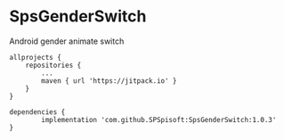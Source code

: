 # SpsGenderSwitch
Android gender animate switch


	allprojects {
		repositories {
			...
			maven { url 'https://jitpack.io' }
		}
	}
  
  	dependencies {
	        implementation 'com.github.SPSpisoft:SpsGenderSwitch:1.0.3'
	}
